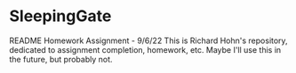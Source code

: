 # SleepingGate
README Homework Assignment - 9/6/22
This is Richard Hohn's repository, dedicated to assignment completion, homework, etc. Maybe I'll use this in the future, but probably not.
